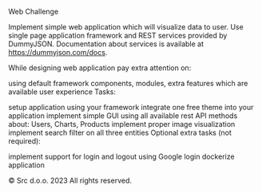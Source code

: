 Web Challenge

Implement simple web application which will visualize data to user. Use single page application framework and REST services provided by DummyJSON. Documentation about services is available at https://dummyjson.com/docs.

While designing web application pay extra attention on:

using default framework components, modules, extra features which are available
user experience
Tasks:

setup application using your framework
integrate one free theme into your application
implement simple GUI using all available rest API methods about:
Users,
Charts,
Products
implement proper image visualization
implement search filter on all three entities
Optional extra tasks (not required):

implement support for login and logout using Google login
dockerize application

© Src d.o.o. 2023 All rights reserved.
